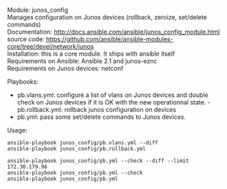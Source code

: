 Module: junos_config  
Manages configuration on Junos devices (rollback, zeroize, set/delete commands)   
Documentation: http://docs.ansible.com/ansible/junos_config_module.html  
source code: https://github.com/ansible/ansible-modules-core/tree/devel/network/junos   
Installation: this is a core module. It ships with ansible itself     
Requirements on Ansible: Ansible 2.1 and junos-eznc    
Requirements on  Junos devices: netconf  

Playbooks:  
- pb.vlans.yml: configure a list of vlans on Junos devices and double check on Junos devices if it is OK with the new operationnal state. - pb.rollback.yml: rollback junos configuration on devices    
- pb.yml: pass some set/delete commands to Junos devices.   

Usage:  
```
ansible-playbook junos_config/pb.vlans.yml --diff
ansible-playbook junos_config/pb.rollback.yml

ansible-playbook junos_config/pb.yml --check --diff --limit 172.30.179.96
ansible-playbook junos_config/pb.yml --check 
ansible-playbook junos_config/pb.yml

```
